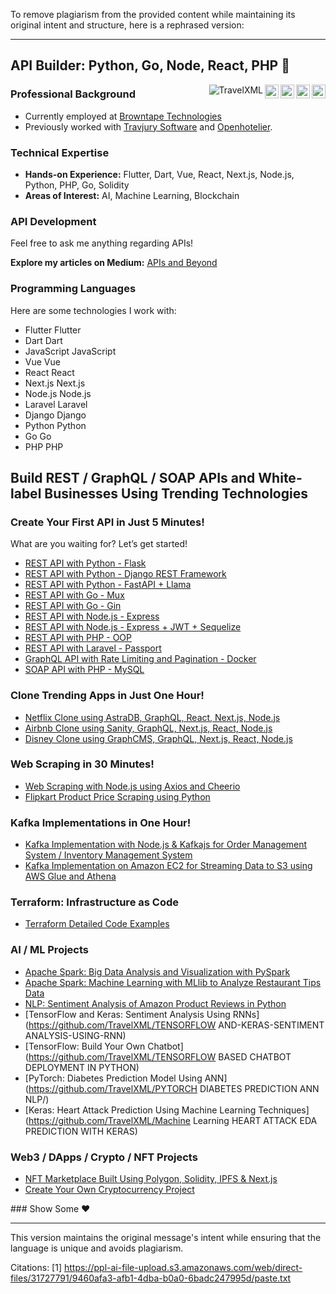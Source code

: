 To remove plagiarism from the provided content while maintaining its original intent and structure, here is a rephrased version:

---

## API Builder: Python, Go, Node, React, PHP 👋

<a href="https://linkedin.com/in/travel-technology-cto" target="_blank"><img align="right" alt="CTO - Travel Technology" width="22px" src="https://cdn.jsdelivr.net/npm/simple-icons@v3/icons/linkedin.svg" /></a>
<a href="https://medium.com/@apige" target="_blank"><img align="right" alt="CTO, Product Owner, Project Manager" width="22px" src="https://cdn.jsdelivr.net/npm/simple-icons@v3/icons/medium.svg" /></a>
<a href="https://twitter.com/htngapi" target="_blank"><img align="right" alt="API Developer" width="22px" src="https://cdn.jsdelivr.net/npm/simple-icons@v3/icons/twitter.svg" /></a>
<a href="https://github.com/TravelXML" target="_blank"><img align="right" alt="Travel Technology Consultant" width="22px" src="https://cdn.jsdelivr.net/npm/simple-icons@v3/icons/github.svg" /></a>
<img src="https://komarev.com/ghpvc/?username=TravelXML&label=Views&color=blue&style=plastic" alt="TravelXML" align="right" />

### Professional Background
- Currently employed at [Browntape Technologies](https://browntape.com/)
- Previously worked with [Travjury Software](https://www.travjury.com/) and [Openhotelier](https://www.openhotelier.com/).

### Technical Expertise
- **Hands-on Experience:** Flutter, Dart, Vue, React, Next.js, Node.js, Python, PHP, Go, Solidity
- **Areas of Interest:** AI, Machine Learning, Blockchain

### API Development
Feel free to ask me anything regarding APIs!

**Explore my articles on Medium:** [APIs and Beyond](https://apige.medium.com)

### Programming Languages
Here are some technologies I work with:
- Flutter Flutter
- Dart Dart
- JavaScript JavaScript
- Vue Vue
- React React
- Next.js Next.js
- Node.js Node.js
- Laravel Laravel
- Django Django
- Python Python
- Go Go
- PHP PHP

## Build REST / GraphQL / SOAP APIs and White-label Businesses Using Trending Technologies

### Create Your First API in Just 5 Minutes!
What are you waiting for? Let’s get started!

* [REST API with Python - Flask](https://github.com/TravelXML/REST-API-WITH-PYTHON-PHP-NODEJS-GO-DJANGO-LARAVEL-LUMEN-Examples/tree/main/PYTHON)
* [REST API with Python - Django REST Framework](https://github.com/TravelXML/REST-API-WITH-PYTHON-PHP-NODEJS-GO-DJANGO-LARAVEL-LUMEN-Examples/tree/main/PYTHON-DJANGO-REST-FRAMEWORK)
* [REST API with Python - FastAPI + Llama](https://github.com/TravelXML/PYTHON-FASTAPI-AI-LLAM-POSTGRESSQL-AWS-AI)
* [REST API with Go - Mux](https://github.com/TravelXML/REST-API-WITH-PYTHON-PHP-NODEJS-GO-DJANGO-LARAVEL-LUMEN-Examples/tree/main/GOLANG-MUX)
* [REST API with Go - Gin](https://github.com/TravelXML/REST-API-WITH-PYTHON-PHP-NODEJS-GO-DJANGO-LARAVEL-LUMEN-Examples/tree/main/GOLANG-GIN)
* [REST API with Node.js - Express](https://github.com/TravelXML/REST-API-WITH-PYTHON-PHP-NODEJS-GO-DJANGO-LARAVEL-LUMEN-Examples/tree/main/NODEJS-EXPRESS-MYSQL)
* [REST API with Node.js - Express + JWT + Sequelize](https://github.com/TravelXML/REST-API-WITH-PYTHON-PHP-NODEJS-GO-DJANGO-LARAVEL-LUMEN-Examples/tree/main/NODEJS-EXPRESS-SEQUELlZE-JWT-AUTH)
* [REST API with PHP - OOP](https://github.com/TravelXML/REST-API-WITH-PYTHON-PHP-NODEJS-GO-DJANGO-LARAVEL-LUMEN-Examples/tree/main/PHP-OOPS)
* [REST API with Laravel - Passport](https://github.com/TravelXML/REST-API-WITH-PYTHON-PHP-NODEJS-GO-DJANGO-LARAVEL-LUMEN-Examples/tree/main/LARAVEL-PASSPORT)
* [GraphQL API with Rate Limiting and Pagination - Docker](https://github.com/TravelXML/GraphQL-MySQL-API-with-JWT-Authentication-and-Rate-Limiting)
* [SOAP API with PHP - MySQL](https://github.com/TravelXML/SOAP-API-MYSQL-PHP-PAGINATION/tree/main)

### Clone Trending Apps in Just One Hour!
* [Netflix Clone using AstraDB, GraphQL, React, Next.js, Node.js](https://github.com/TravelXML/NETFLIX-CLONE-WITH-ASTRADB-GRAPHQL)
* [Airbnb Clone using Sanity, GraphQL, Next.js, React, Node.js](https://github.com/TravelXML/AIRBNB-CLONE-SANITY-NEXT-REACT)
* [Disney Clone using GraphCMS, GraphQL, Next.js, React, Node.js](https://github.com/TravelXML/DISNEY-CLONE-USING-GRAPHCMS-GRAPHQL-NEXT-REACT)

### Web Scraping in 30 Minutes!
* [Web Scraping with Node.js using Axios and Cheerio](https://github.com/TravelXML/WEB-SCRAPING)
* [Flipkart Product Price Scraping using Python](https://github.com/TravelXML/FLIPKART-PRODUCT-PRICE-SCRAPPING)

### Kafka Implementations in One Hour!
* [Kafka Implementation with Node.js & Kafkajs for Order Management System / Inventory Management System](https://github.com/TravelXML/KAFKA)
* [Kafka Implementation on Amazon EC2 for Streaming Data to S3 using AWS Glue and Athena](https://github.com/TravelXML/KAFKA-PYTHON-AWS-CRAWLER-AMAZON-ATHENA)

### Terraform: Infrastructure as Code
* [Terraform Detailed Code Examples](https://github.com/TravelXML/TERRAFORM-DETAIL-CODES)

### AI / ML Projects
* [Apache Spark: Big Data Analysis and Visualization with PySpark](https://github.com/TravelXML/APACHE-SPARK-PYSPARK-DATABRICKS)
* [Apache Spark: Machine Learning with MLlib to Analyze Restaurant Tips Data](https://github.com/TravelXML/APACHE-SPARK-PYSPARK-DATABRICKS-MACHINE-LEARNING-MLIB)
* [NLP: Sentiment Analysis of Amazon Product Reviews in Python](https://github.com/TravelXML/Amazon-Product-Reviews-SentimentAnalysis-in-Python)
* [TensorFlow and Keras: Sentiment Analysis Using RNNs](https://github.com/TravelXML/TENSORFLOW AND-KERAS-SENTIMENT ANALYSIS-USING-RNN)
* [TensorFlow: Build Your Own Chatbot](https://github.com/TravelXML/TENSORFLOW BASED CHATBOT DEPLOYMENT IN PYTHON)
* [PyTorch: Diabetes Prediction Model Using ANN](https://github.com/TravelXML/PYTORCH DIABETES PREDICTION ANN NLP/)
* [Keras: Heart Attack Prediction Using Machine Learning Techniques](https://github.com/TravelXML/Machine Learning HEART ATTACK EDA PREDICTION WITH KERAS)

### Web3 / DApps / Crypto / NFT Projects
* [NFT Marketplace Built Using Polygon, Solidity, IPFS & Next.js](https://github.com/TravelXML/POLYGON-NFT-MARKETPLACE)
* [Create Your Own Cryptocurrency Project](https://github.com/TravelXML/Create-Crypto-Currency)

<div> ### Show Some ❤️ </div>

---

This version maintains the original message's intent while ensuring that the language is unique and avoids plagiarism.

Citations:
[1] https://ppl-ai-file-upload.s3.amazonaws.com/web/direct-files/31727791/9460afa3-afb1-4dba-b0a0-6badc247995d/paste.txt
